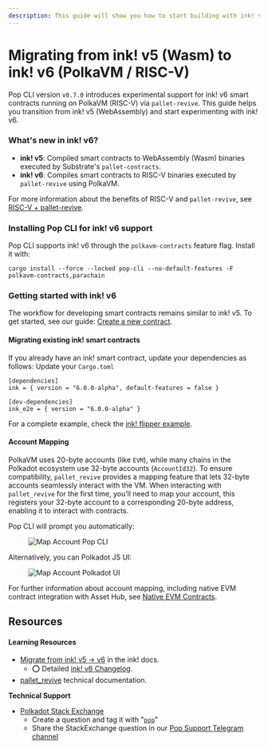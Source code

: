 ```yaml
---
description: This guide will show you how to start building with ink! v6
---
```


# Migrating from ink! v5 (Wasm) to ink! v6 (PolkaVM / RISC-V)

Pop CLI version `v0.7.0` introduces experimental support for ink! v6 smart contracts running on PolkaVM (RISC-V) via `pallet-revive`. This guide helps you transition from ink! v5 (WebAssembly) and start experimenting with ink! v6.

### What's new in ink! v6?
- **ink! v5**: Compiled smart contracts to WebAssembly (Wasm) binaries executed by Substrate's `pallet-contracts`.
- **ink! v6**: Compiles smart contracts to RISC-V binaries executed by `pallet-revive` using PolkaVM.

For more information about the benefits of RISC-V and `pallet-revive`, see [RISC-V + pallet-revive](https://use.ink/6.x/current-state#-risc-v--pallet-revive-2025).

### Installing Pop CLI for ink! v6 support

Pop CLI supports ink! v6 through the `polkavm-contracts` feature flag. Install it with:

```
cargo install --force --locked pop-cli --no-default-features -F polkavm-contracts,parachain
```

### Getting started with ink! v6

The workflow for developing smart contracts remains similar to ink! v5. To get started, see our guide:
[Create a new contract](./create-a-new-contract.md).


#### Migrating existing ink! smart contracts
If you already have an ink! smart contract, update your dependencies as follows:
Update your `Cargo.toml`

```
[dependencies]
ink = { version = "6.0.0-alpha", default-features = false }

[dev-dependencies]
ink_e2e = { version = "6.0.0-alpha" }
```

For a complete example, check the [ink! flipper example](https://github.com/use-ink/ink-examples/tree/v6.x/flipper).

#### Account Mapping
PolkaVM uses 20-byte accounts (like `EVM`), while many chains in the Polkadot ecosystem use 32-byte accounts (`AccountId32`). To ensure compatibility, `pallet_revive` provides a mapping feature that lets 32-byte accounts seamlessly interact with the VM.
When interacting with `pallet_revive` for the first time, you’ll need to map your account, this registers your 32-byte account to a corresponding 20-byte address, enabling it to interact with contracts.

Pop CLI will prompt you automatically:

<figure><img src=".gitbook/assets/map_account_prompt.png" alt="Map Account Pop CLI"><figcaption></figcaption></figure>

Alternatively, you can Polkadot JS UI:
<figure><img src=".gitbook/assets/map_account_polkadot_ui.png" alt="Map Account Polkadot UI"><figcaption></figcaption></figure>

For further information about account mapping, including native EVM contract integration with Asset Hub, see [Native EVM Contracts](https://docs.polkadot.com/develop/smart-contracts/evm/native-evm-contracts/).

## Resources

#### Learning Resources

* [Migrate from ink! v5 → v6](https://use.ink/6.x/faq/migrating-from-ink-5-to-6) in the ink! docs.
    * ⭕ Detailed [ink! v6 Changelog](https://github.com/use-ink/ink/blob/master/CHANGELOG.md#version-600).
* [pallet_revive](https://paritytech.github.io/polkadot-sdk/master/pallet_revive/index.html) technical documentation.


**Technical Support**

* [Polkadot Stack Exchange](https://polkadot.stackexchange.com/)
    * Create a question and tag it with "[`pop`](https://substrate.stackexchange.com/tags/pop/info)"
    * Share the StackExchange question in our [Pop Support Telegram channel](https://t.me/pop\_support)